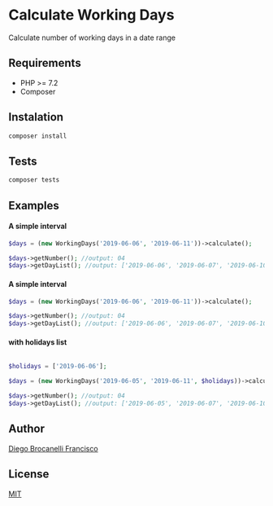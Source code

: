# Calculate Working Days

Calculate number of working days in a date range

## Requirements

- PHP >= 7.2
- Composer

## Instalation

```bash
composer install
```

## Tests

```bash
composer tests
```

## Examples


#### A simple interval

```php
$days = (new WorkingDays('2019-06-06', '2019-06-11'))->calculate();

$days->getNumber(); //output: 04
$days->getDayList(); //output: ['2019-06-06', '2019-06-07', '2019-06-10', '2019-06-11']
```


#### A simple interval

```php
$days = (new WorkingDays('2019-06-06', '2019-06-11'))->calculate();

$days->getNumber(); //output: 04
$days->getDayList(); //output: ['2019-06-06', '2019-06-07', '2019-06-10', '2019-06-11']
```

#### with holidays list

```php

$holidays = ['2019-06-06'];

$days = (new WorkingDays('2019-06-05', '2019-06-11', $holidays))->calculate();

$days->getNumber(); //output: 04
$days->getDayList(); //output: ['2019-06-05', '2019-06-07', '2019-06-10', '2019-06-11']
```

## Author

[Diego Brocanelli Francisco](http://www.diegobrocanelli.com.br/)

## License

[MIT](https://github.com/Diego-Brocanelli/calculate-working-days/blob/master/LICENSE)
